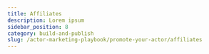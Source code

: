 ```yaml
---
title: Affiliates
description: Lorem ipsum
sidebar_position: 8
category: build-and-publish
slug: /actor-marketing-playbook/promote-your-actor/affiliates
---
```

